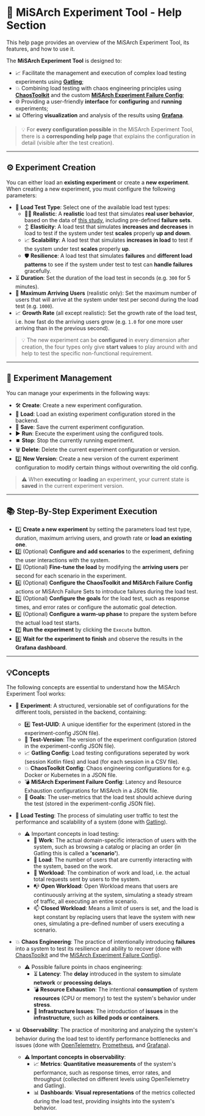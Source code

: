 # 🧪 MiSArch Experiment Tool - Help Section

This help page provides an overview of the MiSArch Experiment Tool, its features, and how to use it.

The **MiSArch Experiment Tool** is designed to:
- 📈 Facilitate the management and execution of complex load testing experiments using [**Gatling**](https://gatling.io);
- 💥 Combining load testing with chaos engineering principles using [**ChaosToolkit**](https://chaostoolkit.org) and the custom [**MiSArch Experiment Failure Config**](https://misarch.github.io/docs/docs/dev-manuals/other-repositories/experiment-config-frontend); 
- 🌐 Providing a user-friendly **interface** for **configuring** and **running** experiments;
- 📊 Offering **visualization** and analysis of the results using [**Grafana**](https://grafana.com).

> 💡 For **every configuration possible** in the MiSArch Experiment Tool, there is a **corresponding help page** that explains the configuration in detail (visible after the test creation).

---

## ⚙️ Experiment Creation
You can either load an **existing experiment** or create a **new experiment**. When creating a new experiment, you must configure the following parameters:
- 🔢 **Load Test Type**: Select one of the available load test types:
  - 👨‍🎓 **Realistic**: A **realistic** load test that simulates **real user behavior**, based on the data of [this study](https://www.sciencedirect.com/science/article/pii/S1389128620312263), including pre-defined **failure sets**.
  - ↕️ **Elasticity**: A load test that simulates **increases and decreases** in load to test if the system under test **scales** properly **up and down**.
  - 📈 **Scalability**: A load test that simulates **increases in load** to test if the system under test **scales** properly **up**.
  - 🛡️ **Resilience**: A load test that simulates **failures** and **different load patterns** to see if the system under test to test can **handle failures** gracefully.
- ⏳ **Duration**: Set the duration of the load test in seconds (e.g. `300` for 5 minutes).
- 👥 **Maximum Arriving Users** (realistic only): Set the maximum number of users that will arrive at the system under test per second during the load test (e.g. `1000`).
- 📈 **Growth Rate** (all except realistic): Set the growth rate of the load test, i.e. how fast do the arriving users grow (e.g. `1.0` for one more user arriving than in the previous second).

> 💡 The new experiment can be **configured** in every dimension after creation, the four types only give **start values** to play around with and help to test the specific non-functional requirement.

---

## 💾 Experiment Management
You can manage your experiments in the following ways:
- 🛠️ **Create**: Create a new experiment configuration.
- 📂 **Load**: Load an existing experiment configuration stored in the backend.
- 💾 **Save**: Save the current experiment configuration.
- ▶️ **Run**: Execute the experiment using the configured tools.
- ⏹️ **Stop**: Stop the currently running experiment.
- 🗑️ **Delete**: Delete the current experiment configuration or version.
- 2️⃣ **New Version**: Create a new version of the current experiment configuration to modify certain things without overwriting the old config.

> ⚠️ When **executing** or **loading** an experiment, your current state is **saved** in the current experiment version.
---

## 📚 Step-By-Step Experiment Execution
- 1️⃣ **Create a new experiment** by setting the parameters load test type, duration, maximum arriving users, and growth rate or **load an existing one**.
- 2️⃣ (Optional) **Configure and add scenarios** to the experiment, defining the user interactions with the system.
- 3️⃣ (Optional) **Fine-tune the load** by modifying the **arriving users** per second for each scenario in the experiment.
- 4️⃣ (Optional) **Configure the ChaosToolkit and MiSArch Failure Config**  actions or MiSArch Failure Sets to introduce failures during the load test.
- 5️⃣ (Optional) **Configure the goals**  for the load test, such as response times, and error rates or configure the automatic goal detection.
- 6️⃣ (Optional) **Configure a warm-up phase** to prepare the system before the actual load test starts.
- 7️⃣ **Run the experiment** by clicking the `Execute` button.
- 8️⃣ **Wait for the experiment to finish** and observe the results in the **Grafana dashboard**.

---

## 💡Concepts
The following concepts are essential to understand how the MiSArch Experiment Tool works:
- 🧪 **Experiment**: A structured, versionable set of configurations for the different tools, persisted in the backend, containing:
  - #️⃣ **Test-UUID**: A unique identifier for the experiment (stored in the experiment-config JSON file).
  - 📅 **Test-Version**: The version of the experiment configuration (stored in the experiment-config JSON file).
  - 📈 **Gatling Config**: Load testing configurations seperated by work (session Kotlin files) and load (for each session in a CSV file).
  - 💥 **ChaosToolkit Config**: Chaos engineering configurations for e.g. Docker or Kubernetes in a JSON file.
  - 💣 **MiSArch Experiment Failure Config**: Latency and Resource Exhaustion configurations for MiSArch in a JSON file.
  - 🎯 **Goals**: The user-metrics that the load test should achieve during the test (stored in the experiment-config JSON file).
      
- 🧺 **Load Testing**: The process of simulating user traffic to test the performance and scalability of a system (done with [Gatling](https://gatling.io)).
  - ⚠️ Important concepts in load testing:
    - 💪 **Work**: The actual domain-specific interaction of users with the system, such as browsing a catalog or placing an order (in Gatling this is called a **'scenario'**).
    - 👥 **Load**: The number of users that are currently interacting with the system, based on the work.
    - 🌊 **Workload**: The combination of work and load, i.e. the actual total requests sent by users to the system.
    - 📭 **Open Workload**: Open Workload means that users are continuously arriving at the system, simulating a steady stream of traffic, all executing an entire scenario.
    - 📫 **Closed Workload**: Means a limit of users is set, and the load is kept constant by replacing users that leave the system with new ones, simulating a pre-defined number of users executing a scenario.

- 💥 **Chaos Engineering**: The practice of intentionally introducing **failures** into a system to test its resilience and ability to recover (done with [ChaosToolkit](https://chaostoolkit.org) and the [MiSArch Experiment Failure Config](https://misarch.github.io/docs/docs/dev-manuals/other-repositories/experiment-config-frontend)).
  - ⚠️ Possible failure points in chaos engineering:
    - ⏳ **Latency**: The **delay** introduced in the system to simulate **network** or **processing delays**.
    - 💣 **Resource Exhaustion**: The intentional **consumption** of system **resources** (CPU or memory) to test the system's behavior under **stress**.
    - 🔧 **Infrastructure Issues**: The introduction of **issues** in the **infrastructure**, such as **killed pods or containers**.

- 📊 **Observability**: The practice of monitoring and analyzing the system's behavior during the load test to identify performance bottlenecks and issues (done with [OpenTelemetry](https://opentelemetry.io), [Prometheus](https://prometheus.io), and [Grafana](https://grafana.com)).
    - **⚠️ Important concepts in observability**:
      - 📈 **Metrics**: **Quantitative measurements** of the system's performance, such as response times, error rates, and throughput (collected on different levels using OpenTelemetry and Gatling).
      - 📊 **Dashboards**: **Visual representations** of the metrics collected during the load test, providing insights into the system's behavior.